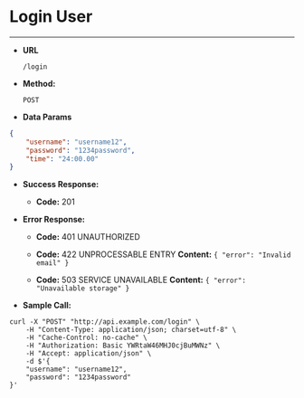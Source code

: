 ﻿# Login User

----

* **URL**

    `/login`

* **Method:**

    `POST`
  
* **Data Params**

```json
{
    "username": "username12",
    "password": "1234password",
    "time": "24:00.00"
}

```

* **Success Response:**
    * **Code:** 201
 
* **Error Response:**

    * **Code:** 401 UNAUTHORIZED

    * **Code:** 422 UNPROCESSABLE ENTRY
      **Content:** `{ "error": "Invalid email" }`

    * **Code:** 503 SERVICE UNAVAILABLE 
      **Content:** `{ "error": "Unavailable storage" }`

* **Sample Call:**

```
curl -X "POST" "http://api.example.com/login" \
	-H "Content-Type: application/json; charset=utf-8" \
	-H "Cache-Control: no-cache" \
	-H "Authorization: Basic YWRtaW46MHJ0cjBuMWNz" \
	-H "Accept: application/json" \
	-d $'{
    "username": "username12",
    "password": "1234password"
}'



```